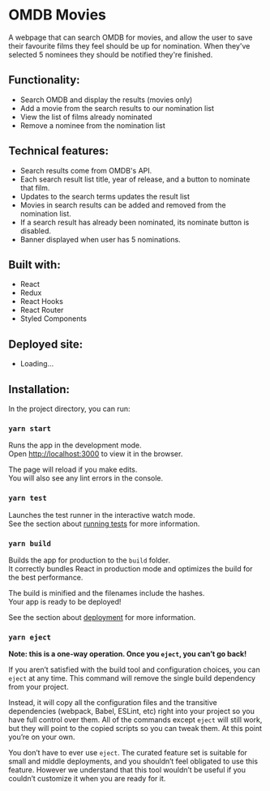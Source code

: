 # OMDB Movies

A webpage that can search OMDB for movies, and allow the user to save their favourite films they feel should be up for nomination. When they've selected 5 nominees they should be notified they're finished.

## Functionality: 

- Search OMDB and display the results (movies only)
- Add a movie from the search results to our nomination list
- View the list of films already nominated
- Remove a nominee from the nomination list

## Technical features:

- Search results come from OMDB's API.
- Each search result list title, year of release, and a button to nominate that film.
- Updates to the search terms updates the result list
- Movies in search results can be added and removed from the nomination list.
- If a search result has already been nominated, its nominate button is disabled.
- Banner displayed when user has 5 nominations.

## Built with:

- React
- Redux
- React Hooks
- React Router
- Styled Components

## Deployed site:

- Loading...

## Installation:

In the project directory, you can run:

### `yarn start`

Runs the app in the development mode.<br />
Open [http://localhost:3000](http://localhost:3000) to view it in the browser.

The page will reload if you make edits.<br />
You will also see any lint errors in the console.

### `yarn test`

Launches the test runner in the interactive watch mode.<br />
See the section about [running tests](https://facebook.github.io/create-react-app/docs/running-tests) for more information.

### `yarn build`

Builds the app for production to the `build` folder.<br />
It correctly bundles React in production mode and optimizes the build for the best performance.

The build is minified and the filenames include the hashes.<br />
Your app is ready to be deployed!

See the section about [deployment](https://facebook.github.io/create-react-app/docs/deployment) for more information.

### `yarn eject`

**Note: this is a one-way operation. Once you `eject`, you can’t go back!**

If you aren’t satisfied with the build tool and configuration choices, you can `eject` at any time. This command will remove the single build dependency from your project.

Instead, it will copy all the configuration files and the transitive dependencies (webpack, Babel, ESLint, etc) right into your project so you have full control over them. All of the commands except `eject` will still work, but they will point to the copied scripts so you can tweak them. At this point you’re on your own.

You don’t have to ever use `eject`. The curated feature set is suitable for small and middle deployments, and you shouldn’t feel obligated to use this feature. However we understand that this tool wouldn’t be useful if you couldn’t customize it when you are ready for it.
